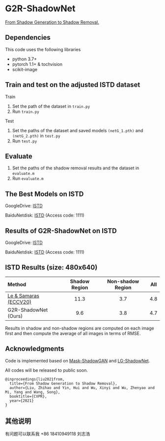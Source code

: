 # G2R-ShadowNet
[From Shadow Generation to Shadow Removal.](https://arxiv.org/abs/2103.12997)

## Dependencies
This code uses the following libraries
- python 3.7+
- pytorch 1.1+ & tochvision
- scikit-image

## Train and test on the adjusted ISTD dataset
Train 
1. Set the path of the dataset in ```train.py```
2. Run ```train.py```

Test   
1. Set the paths of the dataset and saved models ```(netG_1.pth)``` and ```(netG_2.pth)``` in ```test.py```
2. Run ```test.py```

## Evaluate
1. Set the paths of the shadow removal results and the dataset in ```evaluate.m```
2. Run ```evaluate.m```

## The Best Models on ISTD

GoogleDrive: [ISTD](https://drive.google.com/file/d/1uSqGRbSXm12dpNIfaSsVYdQW4ifYbgw0/view?usp=sharing)

BaiduNetdisk: [ISTD](https://pan.baidu.com/s/1QJx-ccmE4-pQWK0v9nA00g) (Access code: 1111)

 
## Results of G2R-ShadowNet on ISTD

GoogleDrive: [ISTD](https://drive.google.com/file/d/1qDhKWeihp6dqzINrtdkwc4SIkzx42yx3/view?usp=sharing)

BaiduNetdisk: [ISTD](https://pan.baidu.com/s/1fQ4f6zFBkqUwnimA4k1M1A) (Access code: 1111)


## ISTD Results (size: 480x640)
| Method | Shadow Region | Non-shadow Region | All |
|:-----|:-----:|:-----:|------|
| [Le & Samaras (ECCV20)](https://github.com/lmhieu612/FSS2SR) | 11.3 | 3.7 | 4.8 |
| G2R-ShadowNet (Ours) | 9.6 | 3.8 | 4.7 |

Results in shadow and non-shadow regions are computed on each image first and then compute the average of all images in terms of RMSE.

## Acknowledgments
Code is implemented based on [Mask-ShadowGAN](https://github.com/xw-hu/Mask-ShadowGAN) and [LG-ShadowNet](https://github.com/hhqweasd/LG-ShadowNet).

All codes will be released to public soon.

```
@inproceedings{liu2021from,
  title={From Shadow Generation to Shadow Removal},
  author={Liu, Zhihao and Yin, Hui and Wu, Xinyi and Wu, Zhenyao and Mi, Yang and Wang, Song},
  booktitle={CVPR},
  year={2021}
}
```

## 其他说明
有问题可以联系我
+86 18410949118
刘志浩


